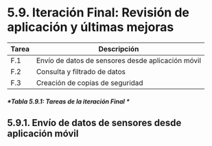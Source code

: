 # 5.9. Iteración Final: Revisión de aplicación y últimas mejoras

| Tarea | Descripción |
| -- | -- |
| F.1 | Envío de datos de sensores desde aplicación móvil|
| F.2 | Consulta y filtrado de datos|
| F.3 | Creación de copias de seguridad|
##### *Tabla 5.9.1: Tareas de la iteración Final * 

## 5.9.1. Envío de datos de sensores desde aplicación móvil